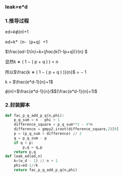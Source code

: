 ### leak=e*d

### 1.推导过程

ed=$k\phi(n)$+1

ed=k*（n-（p+q）+1

$\frac{e*d-1}{n}=k+\frac{k*(1-(p+q))}{n} $

显然k ∗ ( 1 − ( p + q ) ) < n 

所以$\frac{k ∗ ( 1 − ( p + q ) )}{n}$  = − 1 

k = $\frac{e*d-1}{n}+1$ 

$\phi(n)$=$\frac{e*d-1}{n}/$$(\frac{e*d-1}{n}+1)$ 

### 2.封装脚本

~~~python
def fac_p_q_add_p_q(n,phi):
    p_q_sum = n - phi + 1
    difference_square = p_q_sum**2 - 4*n
    difference = gmpy2.iroot(difference_square,2)[0]
    p = (p_q_sum + difference) // 2
    q = p_q_sum - p
    if q < p:
        p,q = q,p
    return p,q
def leak_ed(ed,n)
	k=(e_d - 1) // n + 1
	phi=ed-1//k
    return fac_p_q_add_p_q(n,phi)
~~~



